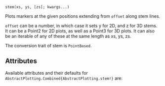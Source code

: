 ```
stem(xs, ys, [zs]; kwargs...)
```

Plots markers at the given positions extending from `offset` along stem lines.

`offset` can be a number, in which case it sets y for 2D, and z for 3D stems. It can be a Point2 for 2D plots, as well as a Point3 for 3D plots. It can also be an iterable of any of these at the same length as xs, ys, zs.

The conversion trait of stem is `PointBased`.

## Attributes

Available attributes and their defaults for `AbstractPlotting.Combined{AbstractPlotting.stem!}` are: 

```

```
